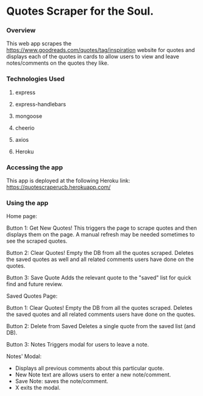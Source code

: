 
# Quotes Scraper for the Soul.

### Overview

This web app scrapes the https://www.goodreads.com/quotes/tag/inspiration website for quotes and displays each of the quotes in cards to allow users to view and leave notes/comments on the quotes they like.

### Technologies Used

   1. express

   2. express-handlebars

   3. mongoose

   4. cheerio

   5. axios
   
   6. Heroku

### Accessing the app

This app is deployed at the following Heroku link:
https://quotescraperucb.herokuapp.com/

### Using the app

Home page:

Button 1: Get New Quotes!
This triggers the page to scrape quotes and then displays them on the page. A manual refresh may be needed sometimes to see the scraped quotes. 

Button 2: Clear Quotes!
Empty the DB from all the quotes scraped. Deletes the saved quotes as well and all related comments users have done on the quotes. 

Button 3: Save Quote
Adds the relevant quote to the "saved" list for quick find and future review.

Saved Quotes Page:

Button 1: Clear Quotes!
Empty the DB from all the quotes scraped. Deletes the saved quotes and all related comments users have done on the quotes. 

Button 2: Delete from Saved
Deletes a single quote from the saved list (and DB).

Button 3: Notes
Triggers modal for users to leave a note. 
   
   Notes' Modal:
   - Displays all previous comments about this particular quote.
   - New Note text are allows users to enter a new note/comment. 
   - Save Note: saves the note/comment.
   - X exits the modal.



